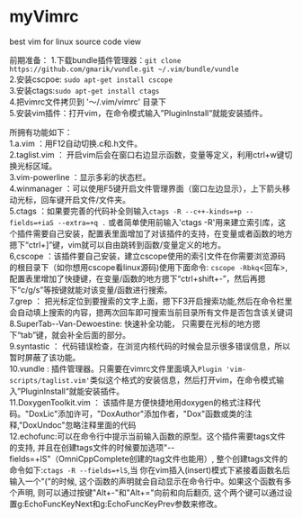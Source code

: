 # myVimrc
best vim for linux source code view

前期准备：
1.下载bundle插件管理器：`git clone https://github.com/gmarik/vundle.git ~/.vim/bundle/vundle`<br/>
2.安装cscpoe: `sudo apt-get install cscope` <br/>
3.安装ctags:`sudo apt-get install ctags` <br/>
4.把vimrc文件拷贝到 '～/.vim/vimrc'  目录下<br/>
5.安装vim插件：打开vim，在命令模式输入”PluginInstall“就能安装插件。 <br/>


所拥有功能如下：<br/>
1.a.vim ：用F12自动切换.c和.h文件。<br/>
2.taglist.vim ： 开启vim后会在窗口右边显示函数，变量等定义，利用ctrl+w键切换光标区域。<br/>
3.vim-powerline ：显示多彩的状态栏。<br/>
4.winmanager ：可以使用F5键开启文件管理界面（窗口左边显示），上下箭头移动光标，回车键开启文件/文件夹。<br/>
5.ctags ：如果要完善的代码补全则输入`ctags -R --c++-kinds=+p --fields=+iaS --extra=+q .` 或者简单使用前输入'ctags -R'用来建立索引库，这个插件需要自己安装，配置表里面增加了对该插件的支持，在变量或者函数的地方摁下“ctrl+]”键，vim就可以自由跳转到函数/变量定义的地方。<br/>
6,cscope ：该插件要自己安装，建立cscope使用的索引文件在你需要浏览源码的根目录下（如你想用cscope看linux源码)使用下面命令: `cscope -Rbkq`<回车>,配置表里增加了快捷键，在变量/函数的地方摁下“ctrl+shift+-”，然后再摁下“c/g/s”等按键就能对该变量/函数进行搜索。<br/>
7.grep ： 把光标定位到要搜索的文字上面，摁下F3开启搜索功能,然后在命令栏里会自动填上搜索的内容，摁两次回车即可搜索当前目录所有文件是否包含该关键词<br/>
8.SuperTab--Van-Dewoestine: 快速补全功能， 只需要在光标的地方摁下“tab”键，就会补全后面的部分。<br/>
9.syntastic ： 代码错误检查，在浏览内核代码的时候会显示很多错误信息，所以暂时屏蔽了该功能。<br/>
10.vundle : 插件管理器。只需要在vimrc文件里面填入`Plugin 'vim-scripts/taglist.vim'`类似这个格式的安装信息，然后打开vim，在命令模式输入”PluginInstall“就能安装插件。<br/>
11.DoxygenToolkit.vim ： 该插件是方便快捷地用doxygen的格式注释代码。"DoxLic"添加许可，"DoxAuthor"添加作者，"Dox"函数或类的注释,"DoxUndoc"忽略注释里面的代码<br/>
12.echofunc:可以在命令行中提示当前输入函数的原型。这个插件需要tags文件的支持, 并且在创建tags文件的时候要加选项"--fields=+lS"（OmniCppComplete创建的tag文件也能用）, 整个创建tags文件的命令如下:`ctags -R --fields=+lS`,当 你在vim插入(insert)模式下紧接着函数名后输入一个"("的时候, 这个函数的声明就会自动显示在命令行中。如果这个函数有多个声明, 则可以通过按键"Alt+-"和"Alt+="向前和向后翻页, 这个两个键可以通过设置g:EchoFuncKeyNext和g:EchoFuncKeyPrev参数来修改。
